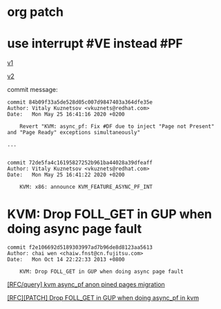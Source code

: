 # org patch

# use interrupt #VE instead #PF

[v1](https://lore.kernel.org/all/20200525144125.143875-1-vkuznets@redhat.com/)

[v2](https://lore.kernel.org/kvm/20200511164752.2158645-1-vkuznets@redhat.com/)


commit message:
```
commit 84b09f33a5de528d05c007d9847403a364dfe35e
Author: Vitaly Kuznetsov <vkuznets@redhat.com>
Date:   Mon May 25 16:41:16 2020 +0200

    Revert "KVM: async_pf: Fix #DF due to inject "Page not Present" and "Page Ready" exceptions simultaneously"

...


commit 72de5fa4c16195827252b961ba44028a39dfeaff
Author: Vitaly Kuznetsov <vkuznets@redhat.com>
Date:   Mon May 25 16:41:22 2020 +0200

    KVM: x86: announce KVM_FEATURE_ASYNC_PF_INT
```

# KVM: Drop FOLL_GET in GUP when doing async page fault

```
commit f2e106692d5189303997ad7b96de8d8123aa5613
Author: chai wen <chaiw.fnst@cn.fujitsu.com>
Date:   Mon Oct 14 22:22:33 2013 +0800

    KVM: Drop FOLL_GET in GUP when doing async page fault
```

[\[RFC/query\] kvm async_pf anon pined pages migration](https://lore.kernel.org/all/1380535387-26237-1-git-send-email-chaiw.fnst@cn.fujitsu.com/)

[\[RFC\]\[PATCH\] Drop FOLL_GET in GUP when doing async_pf in kvm](https://lore.kernel.org/all/1381411215-23830-1-git-send-email-chaiw.fnst@cn.fujitsu.com/)


# 
